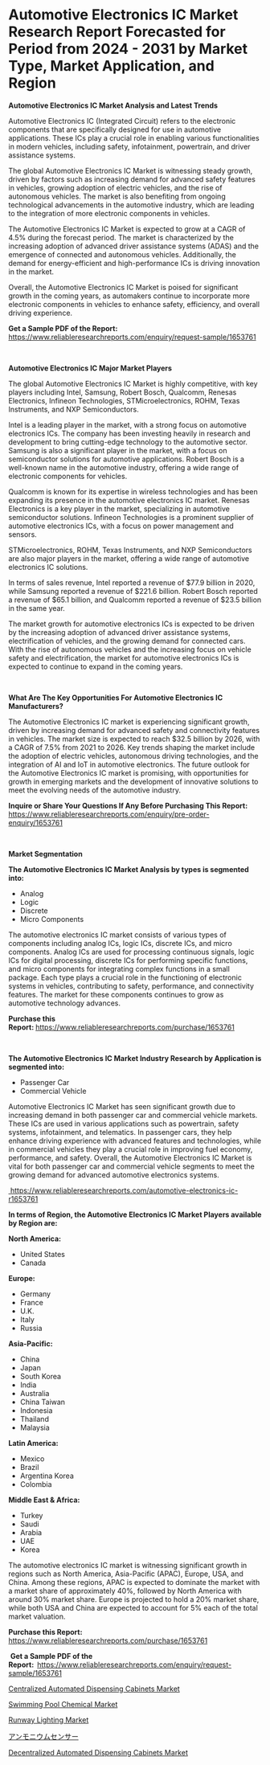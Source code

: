 <p><h1>Automotive Electronics IC Market Research Report Forecasted for Period from 2024 -  2031 by Market Type, Market Application, and Region</h1></p><p><strong>Automotive Electronics IC Market Analysis and Latest Trends</strong></p>
<p><p>Automotive Electronics IC (Integrated Circuit) refers to the electronic components that are specifically designed for use in automotive applications. These ICs play a crucial role in enabling various functionalities in modern vehicles, including safety, infotainment, powertrain, and driver assistance systems.</p><p>The global Automotive Electronics IC Market is witnessing steady growth, driven by factors such as increasing demand for advanced safety features in vehicles, growing adoption of electric vehicles, and the rise of autonomous vehicles. The market is also benefiting from ongoing technological advancements in the automotive industry, which are leading to the integration of more electronic components in vehicles.</p><p>The Automotive Electronics IC Market is expected to grow at a CAGR of 4.5% during the forecast period. The market is characterized by the increasing adoption of advanced driver assistance systems (ADAS) and the emergence of connected and autonomous vehicles. Additionally, the demand for energy-efficient and high-performance ICs is driving innovation in the market.</p><p>Overall, the Automotive Electronics IC Market is poised for significant growth in the coming years, as automakers continue to incorporate more electronic components in vehicles to enhance safety, efficiency, and overall driving experience.</p></p>
<p><strong>Get a Sample PDF of the Report:&nbsp;</strong> <a href="https://www.reliableresearchreports.com/enquiry/request-sample/1653761">https://www.reliableresearchreports.com/enquiry/request-sample/1653761</a></p>
<p>&nbsp;</p>
<p><strong>Automotive Electronics IC Major Market Players</strong></p>
<p><p>The global Automotive Electronics IC Market is highly competitive, with key players including Intel, Samsung, Robert Bosch, Qualcomm, Renesas Electronics, Infineon Technologies, STMicroelectronics, ROHM, Texas Instruments, and NXP Semiconductors. </p><p>Intel is a leading player in the market, with a strong focus on automotive electronics ICs. The company has been investing heavily in research and development to bring cutting-edge technology to the automotive sector. Samsung is also a significant player in the market, with a focus on semiconductor solutions for automotive applications. Robert Bosch is a well-known name in the automotive industry, offering a wide range of electronic components for vehicles.</p><p>Qualcomm is known for its expertise in wireless technologies and has been expanding its presence in the automotive electronics IC market. Renesas Electronics is a key player in the market, specializing in automotive semiconductor solutions. Infineon Technologies is a prominent supplier of automotive electronics ICs, with a focus on power management and sensors.</p><p>STMicroelectronics, ROHM, Texas Instruments, and NXP Semiconductors are also major players in the market, offering a wide range of automotive electronics IC solutions.</p><p>In terms of sales revenue, Intel reported a revenue of $77.9 billion in 2020, while Samsung reported a revenue of $221.6 billion. Robert Bosch reported a revenue of $65.1 billion, and Qualcomm reported a revenue of $23.5 billion in the same year.</p><p>The market growth for automotive electronics ICs is expected to be driven by the increasing adoption of advanced driver assistance systems, electrification of vehicles, and the growing demand for connected cars. With the rise of autonomous vehicles and the increasing focus on vehicle safety and electrification, the market for automotive electronics ICs is expected to continue to expand in the coming years.</p></p>
<p>&nbsp;</p>
<p><strong>What Are The Key Opportunities For Automotive Electronics IC Manufacturers?</strong></p>
<p><p>The Automotive Electronics IC market is experiencing significant growth, driven by increasing demand for advanced safety and connectivity features in vehicles. The market size is expected to reach $32.5 billion by 2026, with a CAGR of 7.5% from 2021 to 2026. Key trends shaping the market include the adoption of electric vehicles, autonomous driving technologies, and the integration of AI and IoT in automotive electronics. The future outlook for the Automotive Electronics IC market is promising, with opportunities for growth in emerging markets and the development of innovative solutions to meet the evolving needs of the automotive industry.</p></p>
<p><strong>Inquire or Share Your Questions If Any Before Purchasing This Report:</strong> <a href="https://www.reliableresearchreports.com/enquiry/pre-order-enquiry/1653761">https://www.reliableresearchreports.com/enquiry/pre-order-enquiry/1653761</a></p>
<p>&nbsp;</p>
<p><strong>Market Segmentation</strong></p>
<p><strong>The Automotive Electronics IC Market Analysis by types is segmented into:</strong></p>
<p><ul><li>Analog</li><li>Logic</li><li>Discrete</li><li>Micro Components</li></ul></p>
<p><p>The automotive electronics IC market consists of various types of components including analog ICs, logic ICs, discrete ICs, and micro components. Analog ICs are used for processing continuous signals, logic ICs for digital processing, discrete ICs for performing specific functions, and micro components for integrating complex functions in a small package. Each type plays a crucial role in the functioning of electronic systems in vehicles, contributing to safety, performance, and connectivity features. The market for these components continues to grow as automotive technology advances.</p></p>
<p><strong>Purchase this Report:&nbsp;</strong><a href="https://www.reliableresearchreports.com/purchase/1653761">https://www.reliableresearchreports.com/purchase/1653761</a></p>
<p>&nbsp;</p>
<p><strong>The Automotive Electronics IC Market Industry Research by Application is segmented into:</strong></p>
<p><ul><li>Passenger Car</li><li>Commercial Vehicle</li></ul></p>
<p><p>Automotive Electronics IC Market has seen significant growth due to increasing demand in both passenger car and commercial vehicle markets. These ICs are used in various applications such as powertrain, safety systems, infotainment, and telematics. In passenger cars, they help enhance driving experience with advanced features and technologies, while in commercial vehicles they play a crucial role in improving fuel economy, performance, and safety. Overall, the Automotive Electronics IC Market is vital for both passenger car and commercial vehicle segments to meet the growing demand for advanced automotive electronics systems.</p></p>
<p><a href="https://www.reliableresearchreports.com/automotive-electronics-ic-r1653761">&nbsp;https://www.reliableresearchreports.com/automotive-electronics-ic-r1653761</a></p>
<p><strong>In terms of Region, the Automotive Electronics IC Market Players available by Region are:</strong></p>
<p>
    <p> <strong> North America: </strong>
        <ul>
            <li>United States</li>
            <li>Canada</li>
        </ul>
        </p> 
    <p> <strong> Europe: </strong>
        <ul>
            <li>Germany</li>
            <li>France</li>
            <li>U.K.</li>
            <li>Italy</li>
            <li>Russia</li>
        </ul>
        </p> 
    <p> <strong> Asia-Pacific: </strong>
        <ul>
            <li>China</li>
            <li>Japan</li>
            <li>South Korea</li>
            <li>India</li>
            <li>Australia</li>
            <li>China Taiwan</li>
            <li>Indonesia</li>
            <li>Thailand</li>
            <li>Malaysia</li>
        </ul>
        </p> 
    <p> <strong> Latin America: </strong>
        <ul>
            <li>Mexico</li>
            <li>Brazil</li>
            <li>Argentina Korea</li>
            <li>Colombia</li>
        </ul>
        </p> 
    <p> <strong> Middle East & Africa: </strong>
        <ul>
            <li>Turkey</li>
            <li>Saudi</li>
            <li>Arabia</li>
            <li>UAE</li>
            <li>Korea</li>
        </ul>
    </p>
    </p>
<p><p>The automotive electronics IC market is witnessing significant growth in regions such as North America, Asia-Pacific (APAC), Europe, USA, and China. Among these regions, APAC is expected to dominate the market with a market share of approximately 40%, followed by North America with around 30% market share. Europe is projected to hold a 20% market share, while both USA and China are expected to account for 5% each of the total market valuation.</p></p>
<p><strong>Purchase this Report: </strong><a href="https://www.reliableresearchreports.com/purchase/1653761">https://www.reliableresearchreports.com/purchase/1653761</a></p>
<p>&nbsp;<strong>Get a Sample PDF of the Report:&nbsp;&nbsp;</strong><a href="https://www.reliableresearchreports.com/enquiry/request-sample/1653761">https://www.reliableresearchreports.com/enquiry/request-sample/1653761</a></p>
<p><strong></strong></p>
<p><p><a href="https://www.linkedin.com/pulse/centralized-automated-dispensing-cabinets-market-competitive-7nazc">Centralized Automated Dispensing Cabinets Market</a></p><p><a href="https://github.com/IsmaelBlick2023/Market-Research-Report-List-1/blob/main/swimming-pool-chemical-market.md">Swimming Pool Chemical Market</a></p><p><a href="https://github.com/DarrenSipes1990/Market-Research-Report-List-1/blob/main/runway-lighting-market.md">Runway Lighting Market</a></p><p><a href="https://github.com/Sophiaard2003/Market-Research-Report-List-1/blob/main/493835955473.md">アンモニウムセンサー</a></p><p><a href="https://www.linkedin.com/pulse/decentralized-automated-dispensing-cabinets-market-competitive-jylxc">Decentralized Automated Dispensing Cabinets Market</a></p></p>